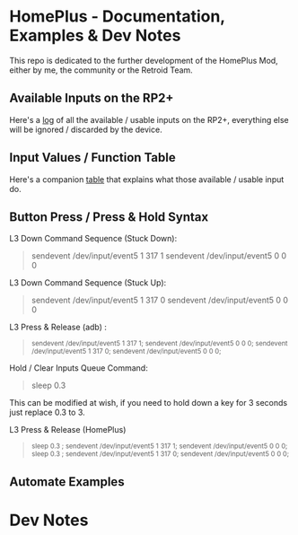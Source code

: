 # HomePlus - Documentation, Examples & Dev Notes

This repo is dedicated to the further development of the HomePlus Mod, either by me, the community or the Retroid Team.

## Available Inputs on the RP2+

Here's a [log]() of all the available / usable inputs on the RP2+, everything else will be ignored / discarded by the device. 

## Input Values / Function Table

Here's a companion [table]() that explains what those available / usable input do.

## Button Press / Press & Hold Syntax

L3 Down Command Sequence (Stuck Down):

> sendevent /dev/input/event5 1 317 1
> sendevent /dev/input/event5 0 0 0

L3 Down Command Sequence (Stuck Up):

> sendevent /dev/input/event5 1 317 0
> sendevent /dev/input/event5 0 0 0

L3 Press & Release (adb) :

> <sub>sendevent /dev/input/event5 1 317 1; sendevent /dev/input/event5 0 0 0; sendevent /dev/input/event5 1 317 0; sendevent /dev/input/event5 0 0 0;</sub>

Hold / Clear Inputs Queue Command:

> sleep 0.3 

This can be modified at wish, if you need to hold down a key for 3 seconds just replace 0.3 to 3.

L3 Press & Release (HomePlus)

> <sub> sleep 0.3 ; sendevent /dev/input/event5 1 317 1; sendevent /dev/input/event5 0 0 0;  sleep 0.3 ; sendevent /dev/input/event5 1 317 0; sendevent /dev/input/event5 0 0 0;</sub>

## Automate Examples 



# Dev Notes

